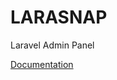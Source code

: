 # LARASNAP

Laravel Admin Panel

[Documentation](https://karthicksivakumar191194.github.io/larasnap/ "Documentation")